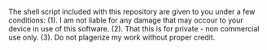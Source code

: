 The shell script included with this repository are given to you under a few conditions:
    (1).  I am not liable for any damage that may occour to your device in use of this software.
    (2).  That this is for private - non commercial use only.
    (3).  Do not plagerize my work without proper credit.
